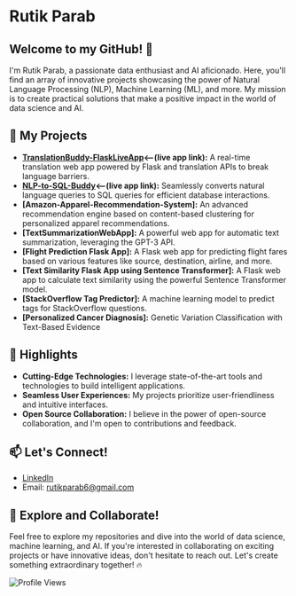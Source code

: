 # Rutik Parab

## Welcome to my GitHub! 👋

I'm Rutik Parab, a passionate data enthusiast and AI aficionado. Here, you'll find an array of innovative projects showcasing the power of Natural Language Processing (NLP), Machine Learning (ML), and more. My mission is to create practical solutions that make a positive impact in the world of data science and AI.

## 🔭 My Projects

- **[TranslationBuddy-FlaskLiveApp](http://rparab8.pythonanywhere.com/)<--(live app link):** A real-time translation web app powered by Flask and translation APIs to break language barriers.
- **[NLP-to-SQL-Buddy](http://parabrutik560.pythonanywhere.com/)<--(live app link):** Seamlessly converts natural language queries to SQL queries for efficient database interactions.
- **[Amazon-Apparel-Recommendation-System]:** An advanced recommendation engine based on content-based clustering for personalized apparel recommendations.
- **[TextSummarizationWebApp]:** A powerful web app for automatic text summarization, leveraging the GPT-3 API.
- **[Flight Prediction Flask App]:** A Flask web app for predicting flight fares based on various features like source, destination, airline, and more.
- **[Text Similarity Flask App using Sentence Transformer]:** A Flask web app to calculate text similarity using the powerful Sentence Transformer model.
- **[StackOverflow Tag Predictor]:** A machine learning model to predict tags for StackOverflow questions.
- **[Personalized Cancer Diagnosis]:** Genetic Variation Classification with Text-Based Evidence

## 🌟 Highlights

- **Cutting-Edge Technologies:** I leverage state-of-the-art tools and technologies to build intelligent applications.
- **Seamless User Experiences:** My projects prioritize user-friendliness and intuitive interfaces.
- **Open Source Collaboration:** I believe in the power of open-source collaboration, and I'm open to contributions and feedback.

## 📫 Let's Connect!

- [LinkedIn](https://www.linkedin.com/in/rutikparab/)
- Email: rutikparab6@gmail.com

## 🚀 Explore and Collaborate!

Feel free to explore my repositories and dive into the world of data science, machine learning, and AI. If you're interested in collaborating on exciting projects or have innovative ideas, don't hesitate to reach out. Let's create something extraordinary together! 🔥

![Profile Views](https://komarev.com/ghpvc/?username=Rparab0)
